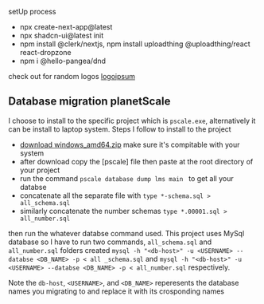 setUp process

- npx create-next-app@latest
- npx shadcn-ui@latest init
- npm install @clerk/nextjs, npm install uploadthing @uploadthing/react react-dropzone
- npm i @hello-pangea/dnd

check out for random logos [logoipsum](https://logoipsum.com/)

## Database migration planetScale

I choose to install to the specific project which is `pscale.exe`, alternatively it can be install to laptop system. Steps I follow to install to the project

- [download windows_amd64.zip](https://github.com/planetscale/cli/releases/tag/v0.186.0) make sure it's compitable with your system
- after download copy the [pscale] file then paste at the root directory of your project
- run the command `pscale database dump lms main ` to get all your databse
- concatenate all the separate file with `type *-schema.sql > all_schema.sql `
- similarly concatenate the number schemas `type *.00001.sql > all_number.sql`

then run the whatever databse command used. This project uses MySql database so I have to run two commands, `all_schema.sql` and `all_number.sql` folders created
`mysql -h "<db-host>" -u <USERNAME> --databse <DB_NAME> -p < all _schema.sql` and `mysql -h "<db-host>" -u <USERNAME> --databse <DB_NAME> -p < all_number.sql` respectively.

Note the `db-host`, `<USERNAME>`, and `<DB_NAME>` reperesents the database names you migrating to and replace it with its crosponding names

<!-- This is a [Next.js](https://nextjs.org/) project bootstrapped with [`create-next-app`](https://github.com/vercel/next.js/tree/canary/packages/create-next-app).

## Getting Started

First, run the development server:

```bash
npm run dev
# or
yarn dev
# or
pnpm dev
# or
bun dev
```

Open [http://localhost:3000](http://localhost:3000) with your browser to see the result.

You can start editing the page by modifying `app/page.tsx`. The page auto-updates as you edit the file.

This project uses [`next/font`](https://nextjs.org/docs/basic-features/font-optimization) to automatically optimize and load Inter, a custom Google Font.

## Learn More

To learn more about Next.js, take a look at the following resources:

- [Next.js Documentation](https://nextjs.org/docs) - learn about Next.js features and API.
- [Learn Next.js](https://nextjs.org/learn) - an interactive Next.js tutorial.

You can check out [the Next.js GitHub repository](https://github.com/vercel/next.js/) - your feedback and contributions are welcome!

## Deploy on Vercel

The easiest way to deploy your Next.js app is to use the [Vercel Platform](https://vercel.com/new?utm_medium=default-template&filter=next.js&utm_source=create-next-app&utm_campaign=create-next-app-readme) from the creators of Next.js.

Check out our [Next.js deployment documentation](https://nextjs.org/docs/deployment) for more details. -->
